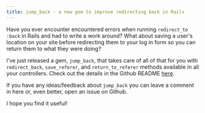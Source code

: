 ```yaml
---
title: jump_back - a new gem to improve redirecting back in Rails
---
```


<p>Have you ever encounter encountered errors when running <code>redirect_to :back</code> in Rails and had to write a work around? What about saving a user's location on your site before redirecting them to your log in form so you can return them to what they were doing?</p>

<p>I've just released a gem, <code>jump_back</code>, that takes care of all of that for you with <code>redirect_back</code>, <code>save_referer</code>, and <code>return_to_referer</code> methods available in all your controllers. Check out the details in the Github README <a href="https://github.com/pdebelak/jump_back">here</a>.</p>
<p>If you have any ideas/feedback about <code>jump_back</code> you can leave a comment in here or, even better, open an issue on Github.</p>
<p>I hope you find it useful!</p>

